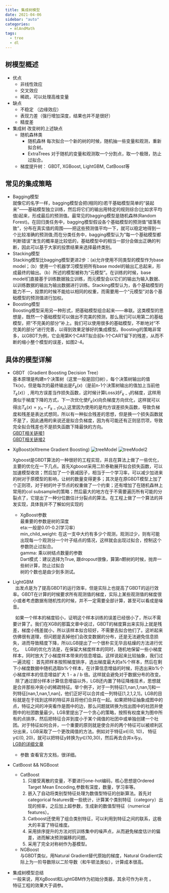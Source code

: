```yaml
---
title: 集成树模型
date: 2021-04-06
sidebar: "auto"
categories:
  - mlAndMath
tags:
  - tree
  - dl
---
```

## 树模型概述
-  优点
     - 非线性效应
     - 交叉效应
     - 稀疏，可以处理高维变量
- 缺点
    - 不稳定 （边缘效应）
    - 表现力差（强行增加深度，结果也并不是很好）
    - 精度差
- 集成树
   改变树的上述缺点 
   - 随机森林类
      - 随机森林
            每次拟合一个新的树的时候，随机抽一些变量和观测，重新拟合树。
      -  ExtraTrees
          对于随机的变量和观测取一个分割点，取一个极限，防止过拟合。
   - 梯度提升树： GBDT, XGBoost, LightGBM, CatBoost等
   
   
## 常见的集成策略
  - Bagging模型   
    就像它的名字一样，bagging模型会把(相同的)若干基础模型简单的“装起来”——基础模型独立训练，然后将它们的输出用特定的规则综合(比如求平均值)起来，形成最后的预测值。最常见的bagging模型是随机森林(Random Forest)。在回归类任务中，bagging模型假设各个基础模型的预测值“错落有致”，分布在真实值的周围——把这些预测值平均一下，就可以稳定地得到一个比较准确的预测值;而在分类任务中，bagging模型认为“每一个基础模型都判断错误”发生的概率是比较低的，基础模型中的相当一部分会做出正确的判断，因此可以基于大家的投票结果来选择最终类别。
  - Stacking模型  
  Stacking模型比bagging模型更进2步：(a)允许使用不同类型的模型作为base model；（b）使用一个机器学习模型把所有base model的输出汇总起来，形成最终的输出。（b）所述的模型被称为“元模型”。在训练的时候，base model们直接基于训练数据独立训练，而元模型会以它们的输出为输入数据、以训练数据的输出为输出数据进行训练。Stacking模型认为，各个基础模型的能力不一，投票的时候不能给以相同的权重，而需要用一个“元模型”对各个基础模型的预测值进行加权。
  - Boosting模型  
     Boosting模型采用另一种形式，把基础模型组合起来——串联。这类模型的思想是，既然一个基础模型可以做出不完美的预测，那么我们可以用第二的基础模型，把“不完美的部分”补上。我们可以使用很多的基础模型，不断地对“不完美的部分”进行完善，以得到效果足够好的集成模型。Boosting的策略非常多，以GBDT为例，它会用第K个CART拟合前k-1个CART留下的残差，从而不断的缩小整个模型的误差，如图2-4。
       
## 具体的模型详解
   - GBDT（Gradient Boosting Decision Tree）  
    基本原理是构建n个决策树（这里一般是回归树），每个决策树输出的值Tk(x)，但是每次的最终输出是$F_{k}(x)$（是前n-1个决策树输出的值加上当前他$T_{k}(x)$）, 用均方误差当作损失函数，这时候计算Loss对$F_{k-1}$的梯度，这样用类似于梯度下降的方式，下一次优化使$F_{k}(x)$向负梯度方向优化，这样就可以得出$T_{k}(x) = y_{n} - F_{k-1}(x_{n})$,这里因为使用的是均方误差损失函数，导致负梯度和残差是表达式想同，所以有一种拟合残差的思想，但是换一个损失函数就不是了，因此通用的来说还是拟合负梯度，因为有可能还有正则惩罚项，导致完全拟合残差也不是损失函数下降最快的方向。  
    [GBDT相关链接1](https://zhuanlan.zhihu.com/p/144855223)  
    [GBDT相关链接2](https://blog.csdn.net/zhaojc1995/article/details/88177939)
  - XgBoost(eXtreme Gradient Boosting)
     <img :src="$withBase('/notes/treeModel1.jpg')" alt="treeModel">
     <img :src="$withBase('/notes/treeModel2.jpg')" alt="treeModel2">

    Xgboost是GBDT算法的一种很好的工程实现，并且在算法上做了一些优化，主要的优化在一下几点。首先Xgboost采用二阶泰勒展开拟合损失函数，可以加速模型收敛；然后加了一个衰减因子，相当于一个学习率，可以减少加进来的树对于原模型的影响，让树的数量变得更多；其次是在原GBDT模型上加了个正则项，对于树的叶子节点的权重做了一个约束；还有增加了在随机森林上常用的col subsample的策略；然后最大的地方在于不需要遍历所有可能的分裂点了，它提出了一种分位数估计分裂点的算法。在工程上做了一个算法的并发实现，具体我并不了解如何实现的  
          
      - XgBoost参数  
        最重要的参数是树的深度    
        eta:一般是0.01-0.2(学习率）  
        min_child_weight: 在这一支中大约有多少个观测，观测过少，则有可能出现每一个观测分一个叶子结点的情况，这样就会出现过拟合，控制这个参数防止过拟合。  
        gamma: 乘以树结点数量的参数      
        Dart模式：建议选择为True, 跟dropout很像，算第n颗树的时候，抛弃一些树计算，防止过拟合  
        树的个数也是由少到多测试。    
- LightGBM  
    &nbsp;&nbsp;出发点是为了提高GBDT的运行效率，但是实际上也提高了GBDT的运行效率。GBDT在计算的时候要求所有观测值的梯度，实际上某些观测值的梯度很小或者考虑数据有随机性的时候，并不一定需要全部计算，甚至可以看成是噪音。  
    
    &nbsp;&nbsp;如果一个样本的梯度较小，证明这个样本训练的误差已经很小了，所以不需要计算了。我们在XGB的那篇文章中说过，GBDT的梯度算出来实际上就是残差，梯度小残差就小，所以该样本拟合较好，不需要去拟合他们了。这听起来仿佛很有道理，但问题是丢掉他们会改变数据的分布，还是无法避免信息损失，进而导致精度下降，所以LGB提出了一个很朴实无华且枯燥的方法进行优化。
&nbsp;&nbsp;LGB的优化方法是，在保留大梯度样本的同时，随机地保留一些小梯度样本，同时放大了小梯度样本带来的信息增益。这样说起来比较抽象，我们过一遍流程： 首先把样本按照梯度排序，选出梯度最大的a%个样本，然后在剩下小梯度数据中随机选取b%个样本，在计算信息增益的时候，将选出来b%个小梯度样本的信息增益扩大 1 - a / b 倍。这样就会避免对于数据分布的改变。  
&nbsp;&nbsp;除了通过部分样本计算信息增益以外，LGB还内置了特征降维技术，思想就是合并那些冲突小的稀疏特征。举个例子，对于一列特征[1,nan,1,nan,1]和一列特征[nan,1,nan,1,nan]，他们正好可以合并成一列特征[1,2,1,2,1]。LGB的目标就是在于找到这样的特征并且将他们合并在一起。如果把特征抽象成图中的点，特征之间的冲突看作是图中的边，那么问题就转换为找出图中的社团并使图中的社团数量最少。LGB里提出了一个贪心的策略，按照有权度来为图中所有的点排序，然后把特征合并到度小于某个阈值的社团中或单独创建一个社团。对于特征如何合并，一个重要的原则就是使合并的两个特征可以被顺利区分出来，LGB采取了一个更改阈值的方法。例如对于特征x∈(0, 10)， 特征y∈(0, 20)，就可以把特征y转换为y∈(10,30)，然后再去合并x与y。
&nbsp;&nbsp;  
[LGB的详细文章](https://zhuanlan.zhihu.com/p/89360721)
   - 参数
      查看官方文档，很详细。
 - CatBoost && NGBoost
     - CatBoost
          1. 只接受离散的变量，不要进行one-hot编码，核心思想是Ordered Target Mean Encoding,参数有深度，数量，学习率等。  
          2. 嵌入了自动将类别型特征处理为数值型特征的创新算法。首先对categorical features做一些统计，计算某个类别特征（category）出现的频率，之后加上超参数，生成新的数值型特征（numerical features）。
          3. Catboost还使用了组合类别特征，可以利用到特征之间的联系，这极大的丰富了特征维度。
          4. 采用排序提升的方法对抗训练集中的噪声点，从而避免梯度估计的偏差，进而解决预测偏移的问题。
          5. 采用了完全对称树作为基模型。
     - NGBoost  
        与GBDT类似，用Natural Gradient替代原始的梯度，Natural Gradient实际上为一阶导数除以二阶导数（和牛顿法类似），计算成本很高。
  - 集成树模型总结  
      一般来说，用XgBoost和LightGBM作为初始分类器，其余可作为补充 。      
      特征工程的效果大于调参。